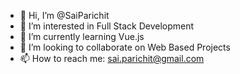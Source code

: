 - 👋 Hi, I’m @SaiParichit
- 👀 I’m interested in Full Stack Development
- 🌱 I’m currently learning Vue.js 
- 💞️ I’m looking to collaborate on Web Based Projects
- 📫 How to reach me: sai.parichit@gmail.com

<!---
SaiParichit/SaiParichit is a ✨ special ✨ repository because its `README.md` (this file) appears on your GitHub profile.
You can click the Preview link to take a look at your changes.
--->
